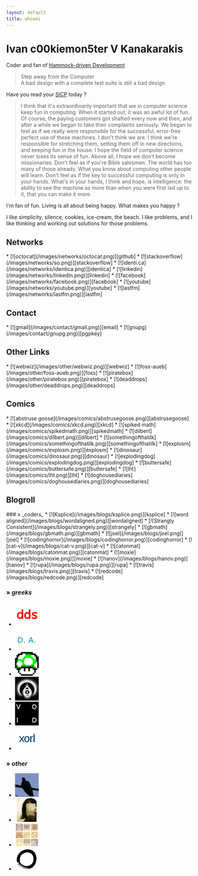 ```yaml
---
layout: default
title: whoami
---
```


Ivan c00kiemon5ter V Kanakarakis
================================
Coder and fan of [Hammock-driven Development][hdd]

> Step away from the Computer<br />
> A bad design with a complete test suite is still a bad design

Have you read your [SICP] today ?

> I think that it's extraordinarily important that we in computer science keep
> fun in computing. When it started out, it was an awful lot of fun. Of course,
> the paying customers got shafted every now and then, and after a while we
> began to take their complaints seriously. We began to feel as if we really
> were responsible for the successful, error-free perfect use of these machines.
> I don't think we are. I think we're responsible for stretching them, setting
> them off in new directions, and keeping fun in the house. I hope the field of
> computer science never loses its sense of fun. Above all, I hope we don't
> become missionaries. Don't feel as if you're Bible salesmen. The world has too
> many of those already. What you know about computing other people will learn.
> Don't feel as if the key to successful computing is only in your hands. What's
> in your hands, I think and hope, is intelligence: the ability to see the
> machine as more than when you were first led up to it, that you can make it
> more.

I'm fan of fun. Living is all about being happy. What makes you happy ?

I like simplicity, silence, cookies, ice-cream, the beach.
I like problems, and I like thinking and working out solutions
for those problems.

  [hdd]: http://blip.tv/clojure/hammock-driven-development-4475586
  [SICP]: http://mitpress.mit.edu/sicp/

Networks
--------
<div class="icons" markdown="1">
* [![octocat](/images/networks/octocat.png)][github]
* [![stackoverflow](/images/networks/so.png)][stackoverflow]
* [![identi.ca](/images/networks/identica.png)][identica]
* [![linkedin](/images/networks/linkedin.png)][linkedin]
* [![facebook](/images/networks/facebook.png)][facebook]
* [![youtube](/images/networks/youtube.png)][youtube]
* [![lastfm](/images/networks/lastfm.png)][lastfm]
</div>

  [github]: https://github.com/c00kiemon5ter "github"
  [stackoverflow]: http://stackoverflow.com/users/329407/c00kiemon5ter "stack overflow"
  [identica]: http://identi.ca/c00kiemon5ter "identi.ca"
  [linkedin]: http://gr.linkedin.com/in/c00kiemon5ter "linkedin"
  [facebook]: https://facebook.com/c00kiemon5ter "facebook"
  [youtube]: http://youtube.com/user/c0okiemon5ter "youtube"
  [lastfm]: http://last.fm/user/koukosNest "lastfm"

Contact
-------
<div class="icons" markdown="1">
* [![gmail](/images/contact/gmail.png)][email]
* [![gnupg](/images/contact/gnupg.png)][pgpkey]
</div>

  [email]: &#109;&#x61;&#x69;&#108;&#x74;&#111;&#x3a;&#105;&#118;&#097;&#110;&#046;&#107;&#097;&#110;&#097;&#107;&#064;&#103;&#109;&#097;&#105;&#108;&#046;&#099;&#111;&#109; "email"
  [pgpkey]: /files/c00kiemon5ter.pgp "pgp key"

Other Links
-----------
<div class="icons" markdown="1">
* [![webwiz](/images/other/webwiz.png)][webwiz]
* [![foss-aueb](/images/other/foss-aueb.png)][foss]
* [![piratebox](/images/other/piratebox.png)][piratebox]
* [![deaddrops](/images/other/deaddrops.png)][deaddrops]
</div>

  [webwiz]: http://webwizards.gr/ "web wizards"
  [foss]: http://foss.aueb.gr "foss aueb community"
  [piratebox]: http://wiki.daviddarts.com/PirateBox "piratebox"
  [deaddrops]: http://deaddrops.com/ "deaddrops"

Comics
------
<div class="icons" markdown="1">
* [![abstruse goose](/images/comics/abstrusegoose.png)][abstrusegoose]
* [![xkcd](/images/comics/xkcd.png)][xkcd]
* [![spiked math](/images/comics/spikedmath.png)][spikedmath]
* [![dilbert](/images/comics/dilbert.png)][dilbert]
* [![somethingofthatilk](/images/comics/somethingofthatilk.png)][somethingofthatilk]
* [![explosm](/images/comics/explosm.png)][explosm]
* [![dinosaur](/images/comics/dinosaur.png)][dinosaur]
* [![explodingdog](/images/comics/explodingdog.png)][explodingdog]
* [![buttersafe](/images/comics/buttersafe.png)][buttersafe]
* [![lht](/images/comics/lht.png)][lht]
* [![doghousediaries](/images/comics/doghousediaries.png)][doghousediaries]
</div>

  [abstrusegoose]: http://abstrusegoose.com/ "abstruse goose"
  [xkcd]: http://xkcd.com/ "xkcd"
  [spikedmath]: http://spikedmath.com/ "spiked math"
  [dilbert]: http://dilbert.com/ "dilbert"
  [somethingofthatilk]: http://www.somethingofthatilk.com "something of that ilk"
  [explosm]: http://www.explosm.net/comics/ "explosm ~ cyanide & happiness"
  [dinosaur]: http://www.qwantz.com "dinosaur comics"
  [explodingdog]: http://explodingdog.tumblr.com/ "exploding dog"
  [buttersafe]: http://buttersafe.com/ "butter safe"
  [lht]: http://www.lefthandedtoons.com/ "left handed toons"
  [doghousediaries]: http://www.thedoghousediaries.com/ "doghouse diaries"

Blogroll
--------
<div class="icons" markdown="1">
### » _coders_
* [![Ksplice](/images/blogs/ksplice.png)][ksplice]
* [![word aligned](/images/blogs/wordaligned.png)][wordaligned]
* [![Strangly Consistent](/images/blogs/strangely.png)][strangely]
* [![gbmath](/images/blogs/gbmath.png)][gbmath]
* [![joel](/images/blogs/joel.png)][joel]
* [![codinghorror](/images/blogs/codinghorror.png)][codinghorror]
* [![cat-v](/images/blogs/cat-v.png)][cat-v]
* [![catonmat](/images/blogs/catonmat.png)][catonmat]
* [![moxie](/images/blogs/moxie.png)][moxie]
* [![hanov](/images/blogs/hanov.png)][hanov]
* [![rupa](/images/blogs/rupa.png)][rupa]
* [![travis](/images/blogs/travis.png)][travis]
* [![redcode](/images/blogs/redcode.png)][redcode]

### » _greeks_
* [![dds](/images/blogs/dds.png)][dds]
* [![dimandr](/images/blogs/dimandr.png)][dimandr]
* [![huku](/images/blogs/huku.png)][huku]
* [![sock-raw](/images/blogs/sock-raw.png)][sock-raw]
* [![karig](/images/blogs/void.png)][karig]
* [![xorl](/images/blogs/xorl.png)][xorl]

### » _other_
* [![athensville](/images/blogs/athensville.png)][athensville]
* [![constantine](/images/blogs/constantine.png)][constantine]
* [![facesinplaces](/images/blogs/facesinplaces.png)][facesinplaces]
* [![zen](/images/blogs/zen.png)][zen]
</div>

  [ksplice]: http://blog.ksplice.com/ "Ksplice"
  [wordaligned]: http://wordaligned.org/ "Word Aligned"
  [strangely]: http://strangelyconsistent.org/ "Strangly Consistent"
  [gbmath]: http://scientopia.org/blogs/goodmath/ "good math - bad math"
  [joel]: http://www.joelonsoftware.com/ "joel on software"
  [codinghorror]: http://www.codinghorror.com/blog/ "coding horror"
  [cat-v]: http://harmful.cat-v.org/Blog/ "cat -v"
  [catonmat]: http://www.catonmat.net/blog/ "good coders code, great reuse"
  [moxie]: http://thoughtcrime.org/stories.html "mox⋅ie mar⋅lin⋅spike"
  [hanov]: http://stevehanov.ca/blog/index.php "Steve Hanov"
  [rupa]: http://un.ix.io/ "rupa@un.ix.io ~bin/"
  [travis]: http://combinate.us/ "Travis Vachon"
  [redcode]: http://www.redcode.nl/ "Roy Van Rijn"
  [dds]: http://www.spinellis.gr/blog/ "Diomidis Spinelis"
  [dimandr]: http://code-o-matic.blogspot.com/ "Dimitris Andreou"
  [huku]: http://dp.grhack.net/ "deceptionhat!"
  [sock-raw]: http://sock-raw.org/ "sock-raw"
  [karig]: http://www.void.gr/kargig/blog/ "into the void"
  [xorl]: http://xorl.wordpress.com/ "xorl %eax, %eax"
  [athensville]: http://athensville.blogspot.com/ "Athens Ville"
  [constantine]: http://asunartisies.blogspot.com/ "Ασυνάρτητες Σκέψεις"
  [facesinplaces]: http://facesinplaces.blogspot.com/ "faces in places"
  [zen]: http://zenhabits.net/ "zen habits"

